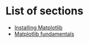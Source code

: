 # List of sections

- [Installing Matplotlib](matplotlib_installation.md)
- [Matplotlib fundamentals](fundamentals_matplotlib.md)
